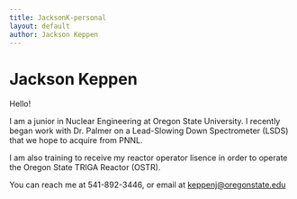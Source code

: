 ```yaml
---
title: JacksonK-personal
layout: default
author: Jackson Keppen
---
```

Jackson Keppen
================================

Hello!

I am a junior in Nuclear Engineering at Oregon State University. I recently began work with Dr. Palmer on a Lead-Slowing Down Spectrometer (LSDS) that we hope to acquire from PNNL. 

I am also training to receive my reactor operator lisence in order to operate the Oregon State TRIGA Reactor (OSTR).

You can reach me at 541-892-3446, or email at keppenj@oregonstate.edu

